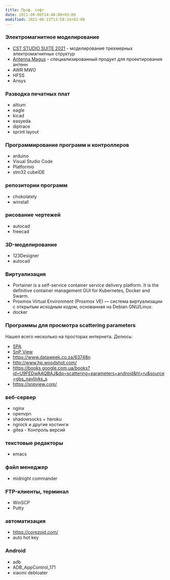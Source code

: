 ```yaml
---
title: Проф. софт
date: 2021-08-06T14:48:00+03:00
modified: 2021-08-23T13:58:34+03:00
---
```


### Электромагнитное моделирование
- [CST STUDIO SUITE 2021](http://eurointech.ru/eda/microwave_design/cst/CST-STUDIO-SUITE.phtml) - моделирование трехмерных электромагнитных структур
- [Antenna Magus](http://eurointech.ru/eda/microwave_design/cst/Antenna-Magus.phtml) - специализированный продукт для проектирования антенн
- AWR MWO
- HFSS
- Ansys

### Разводка печатных плат
- altium
- eagle
- kicad
- easyeda
- diptrace
- sprint layout

### Программирование программ и контроллеров
- arduino
- Visual Studio Code
- Platformio
- stm32 cubeIDE


### репозитории программ
- chokolately
- winstall

### рисование чертежей
- autocad
- freecad

### 3D-моделирование
- 123Designer
- autocad


### Виртуализация
- Portainer is a self-service container service delivery platform. It is the definitive container management GUI for Kubernetes, Docker and Swarm.
- Proxmox Virtual Environment (Proxmox VE) — система виртуализации с открытым исходным кодом, основанная на Debian GNU/Linux.
- docker

### Программы для просмотра scattering parameters

Нашел всего несколько на просторах интернета. Делюсь:
* [SPA](https://www.ag-rf-engineering.de/products/software/s-parameter-viewer/)
* [SnP View](#)
* https://www.dataweek.co.za/63748n
* http://www.hp.woodshot.com/
* https://books.google.com.ua/books?id=U9FEDwAAQBAJ&dq=scattering+parameters+android&hl=ru&source=gbs_navlinks_s
* https://snpview.com/


### веб-сервер
- nginx
- openvpn
- shadowsocks + heroku
- ngrock и другие хостинги
- gitea - Контроль версий


### текстовые редакторы
- emacs

### файл менеджер
- midnight commander

### FTP-клиенты, терминал
- WinSCP
- Putty



### автоматизация
- <https://corezoid.com/>
- auto hot key

### Android
- adb
- ADB_AppControl_171
- xiaomi debloater
